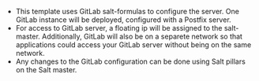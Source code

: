 - This template uses GitLab salt-formulas to configure the server. One GitLab
  instance will be deployed, configured with a Postfix server.
- For access to GitLab server, a floating ip will be assigned to the
  salt-master. Additionally, GitLab will also be on a separete network so that
applications could access your GitLab server without being on the same
network.
- Any changes to the GitLab configuration can be done using Salt pillars on
  the Salt master.
